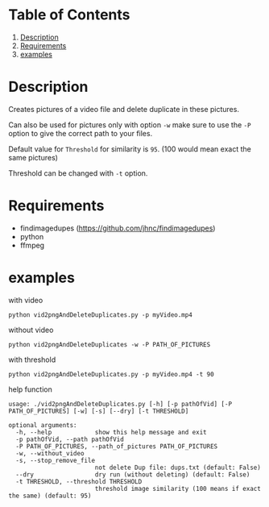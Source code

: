 # Table of Contents

1.  [Description](#org5fe6834)
2.  [Requirements](#org0c6d865)
3.  [examples](#org35ea0c1)

<a id="org5fe6834"></a>

# Description

Creates pictures of a video file and delete duplicate in these pictures.

Can also be used for pictures
only with option `-w` make sure to use the `-P` option to give the correct path to your files.

Default value for `Threshold` for similarity is `95`. (100 would mean exact the same pictures)

Threshold can be changed with `-t` option.

<a id="org0c6d865"></a>

# Requirements
- findimagedupes (https://github.com/jhnc/findimagedupes)
- python
- ffmpeg
    
<a id="org35ea0c1"></a>

# examples

with video

    python vid2pngAndDeleteDuplicates.py -p myVideo.mp4

without video

    python vid2pngAndDeleteDuplicates -w -P PATH_OF_PICTURES

with threshold

    python vid2pngAndDeleteDuplicates.py -p myVideo.mp4 -t 90

help function
```
usage: ./vid2pngAndDeleteDuplicates.py [-h] [-p pathOfVid] [-P PATH_OF_PICTURES] [-w] [-s] [--dry] [-t THRESHOLD]

optional arguments:
  -h, --help            show this help message and exit
  -p pathOfVid, --path pathOfVid
  -P PATH_OF_PICTURES, --path_of_pictures PATH_OF_PICTURES
  -w, --without_video
  -s, --stop_remove_file
                        not delete Dup file: dups.txt (default: False)
  --dry                 dry run (without deleting) (default: False)
  -t THRESHOLD, --threshold THRESHOLD
                        threshold image similarity (100 means if exact the same) (default: 95)
 ```
